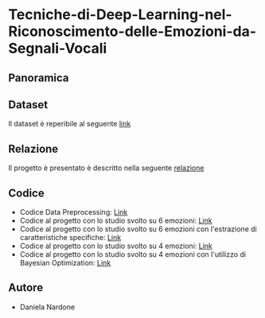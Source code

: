 # Tecniche-di-Deep-Learning-nel-Riconoscimento-delle-Emozioni-da-Segnali-Vocali
## Panoramica

## Dataset
Il dataset è reperibile al seguente [link](https://www.kaggle.com/datasets/ejlok1/cremad)
## Relazione
Il progetto è presentato è descritto nella seguente [relazione]()
## Codice
- Codice Data Preprocessing: [Link](https://github.com/DaniNar2/Tecniche-di-Deep-Learning-nel-Riconoscimento-delle-Emozioni-da-Segnali-Vocali/blob/main/Data_Preprocessing.ipynb)
- Codice al progetto con lo studio svolto su 6 emozioni: [Link](https://github.com/DaniNar2/Tecniche-di-Deep-Learning-nel-Riconoscimento-delle-Emozioni-da-Segnali-Vocali/blob/main/Project_6emotions.ipynb)
- Codice al progetto con lo studio svolto su 6 emozioni con l'estrazione di caratteristiche specifiche: [Link](https://github.com/DaniNar2/Tecniche-di-Deep-Learning-nel-Riconoscimento-delle-Emozioni-da-Segnali-Vocali/blob/main/Project_6emotions_CaratteristicheSpecifiche.ipynb)
- Codice al progetto con lo studio svolto su 4 emozioni: [Link](https://github.com/DaniNar2/Tecniche-di-Deep-Learning-nel-Riconoscimento-delle-Emozioni-da-Segnali-Vocali/blob/main/Project_4emotions.ipynb)
- Codice al progetto con lo studio svolto su 4 emozioni con l'utilizzo di Bayesian Optimization: [Link](https://github.com/DaniNar2/Tecniche-di-Deep-Learning-nel-Riconoscimento-delle-Emozioni-da-Segnali-Vocali/blob/main/Project_4emotions_BayesianOptimization.ipynb)
## Autore
- Daniela Nardone
